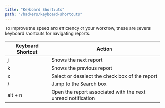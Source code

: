 ```yaml
---
title: "Keyboard Shortcuts"
path: "/hackers/keyboard-shortcuts"
---
```


To improve the speed and efficiency of your workflow, these are several keyboard shortcuts for navigating reports. 

Keyboard Shortcut | Action
----------------- | ---------
j | Shows the next report
k | Shows the previous report
x | Select or deselect the check box of the report
/ | Jump to the Search box
alt + n | Open the report associated with the next unread notification
